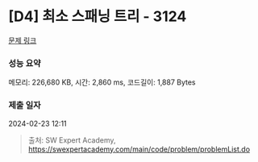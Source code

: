 # [D4] 최소 스패닝 트리 - 3124 

[문제 링크](https://swexpertacademy.com/main/code/problem/problemDetail.do?contestProbId=AV_mSnmKUckDFAWb) 

### 성능 요약

메모리: 226,680 KB, 시간: 2,860 ms, 코드길이: 1,887 Bytes

### 제출 일자

2024-02-23 12:11



> 출처: SW Expert Academy, https://swexpertacademy.com/main/code/problem/problemList.do